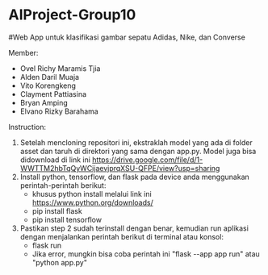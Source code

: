 # AIProject-Group10
#Web App untuk klasifikasi gambar sepatu Adidas, Nike, dan Converse

Member:
- Ovel Richy Maramis Tjia
- Alden Daril Muaja
- Vito Korengkeng
- Clayment Pattiasina
- Bryan Amping
- Elvano Rizky Barahama

Instruction:
1. Setelah mencloning repositori ini, ekstraklah model yang ada di folder asset dan taruh di direktori yang sama dengan app.py.
   Model juga bisa didownload di link ini https://drive.google.com/file/d/1-WWTTM2hbTqQyWCijaevjprqXSU-QFPE/view?usp=sharing
2. Install python, tensorflow, dan flask pada device anda menggunakan perintah-perintah berikut:
    - khusus python install melalui link ini https://www.python.org/downloads/
    - pip install flask
    - pip install tensorflow
3. Pastikan step 2 sudah terinstall dengan benar, kemudian run aplikasi dengan menjalankan perintah berikut di terminal atau konsol:
    - flask run
    - Jika error, mungkin bisa coba perintah ini "flask --app app run" atau "python app.py"
